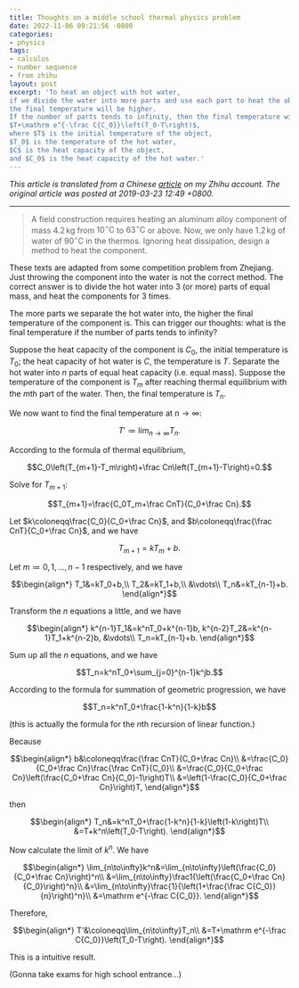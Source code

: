 ```yaml
---
title: Thoughts on a middle school thermal physics problem
date: 2022-11-06 09:21:56 -0800
categories:
- physics
tags:
- calculus
- number sequence
- from zhihu
layout: post
excerpt: 'To heat an object with hot water,
if we divide the water into more parts and use each part to heat the object one after another,
the final temperature will be higher.
If the number of parts tends to infinity, then the final temperature will tend to the limit
$T+\mathrm e^{-\frac C{C_0}}\left(T_0-T\right)$,
where $T$ is the initial temperature of the object,
$T_0$ is the temperature of the hot water,
$C$ is the heat capacity of the object,
and $C_0$ is the heat capacity of the hot water.'
---
```


*This article is translated from a
Chinese [article](https://zhuanlan.zhihu.com/p/60146217) on my Zhihu account.
The original article was posted at 2019-03-23 12:49 +0800.*

---

> A field construction requires heating an aluminum alloy component of mass
$4.2\,\mathrm{kg}$ from $10^\circ\mathrm{C}$ to $63^\circ\mathrm{C}$ or above.
Now, we only have $1.2\,\mathrm{kg}$ of water of $90^\circ\mathrm{C}$ in the thermos.
Ignoring heat dissipation, design a method to heat the component.

These texts are adapted from some competition problem from Zhejiang.
Just throwing the component into the water is not the correct method.
The correct answer is to divide the hot water into $3$ (or more) parts of equal mass,
and heat the components for $3$ times.

The more parts we separate the hot water into, the higher the final temperature of the component is.
This can trigger our thoughts: what is the final temperature  if the number of parts tends to infinity?

Suppose the heat capacity of the component is $C_0$,
the initial temperature is $T_0$;
the heat capacity of hot water is $C$,
the temperature is $T$.
Separate the hot water into $n$ parts of equal heat capacity (i.e. equal mass).
Suppose the temperature of the component is $T_m$ after reaching thermal equilibrium with the $m$th part of the water.
Then, the final temperature is $T_n$.

We now want to find the final temperature at $n\to\infty$:

$$T'\coloneqq\lim_{n\to\infty}T_n.$$

According to the formula of thermal equilibrium,

$$C_0\left(T_{m+1}-T_m\right)+\frac Cn\left(T_{m+1}-T\right)=0.$$

Solve for $T_{m+1}$:

$$T_{m+1}=\frac{C_0T_m+\frac CnT}{C_0+\frac Cn}.$$

Let $k\coloneqq\frac{C_0}{C_0+\frac Cn}$, and $b\coloneqq\frac{\frac CnT}{C_0+\frac Cn}$,
and we have

$$T_{m+1}=kT_m+b.$$

Let $m\coloneqq0,1,\ldots,n-1$ respectively, and we have

$$\begin{align*}
T_1&=kT_0+b,\\
T_2&=kT_1+b,\\
&\vdots\\
T_n&=kT_{n-1}+b.
\end{align*}$$

Transform the $n$ equations a little, and we have

$$\begin{align*}
k^{n-1}T_1&=k^nT_0+k^{n-1}b,
k^{n-2}T_2&=k^{n-1}T_1+k^{n-2}b,
&\vdots\\
T_n=kT_{n-1}+b.
\end{align*}$$

Sum up all the $n$ equations, and we have

$$T_n=k^nT_0+\sum_{j=0}^{n-1}k^jb.$$

According to the formula for summation of geometric progression, we have

$$T_n=k^nT_0+\frac{1-k^n}{1-k}b$$

(this is actually the formula for the $n$th recursion of linear function.)

Because

$$\begin{align*}
b&\coloneqq\frac{\frac CnT}{C_0+\frac Cn}\\
&=\frac{C_0}{C_0+\frac Cn}\frac{\frac CnT}{C_0}\\
&=\frac{C_0}{C_0+\frac Cn}\left(\frac{C_0+\frac Cn}{C_0}-1\right)T\\
&=\left(1-\frac{C_0}{C_0+\frac Cn}\right)T,
\end{align*}$$

then

$$\begin{align*}
T_n&=k^nT_0+\frac{1-k^n}{1-k}\left(1-k\right)T\\
&=T+k^n\left(T_0-T\right).
\end{align*}$$

Now calculate the limit of $k^n$. We have

$$\begin{align*}
\lim_{n\to\infty}k^n&=\lim_{n\to\infty}\left(\frac{C_0}{C_0+\frac Cn}\right)^n\\
&=\lim_{n\to\infty}\frac1{\left(\frac{C_0+\frac Cn}{C_0}\right)^n}\\
&=\lim_{n\to\infty}\frac{1}{\left(1+\frac{\frac C{C_0}}{n}\right)^n}\\
&=\mathrm e^{-\frac C{C_0}}.
\end{align*}$$

Therefore,

$$\begin{align*}
T'&\coloneqq\lim_{n\to\infty}T_n\\
&=T+\mathrm e^{-\frac C{C_0}}\left(T_0-T\right).
\end{align*}$$

This is a intuitive result.

(Gonna take exams for high school entrance...)
